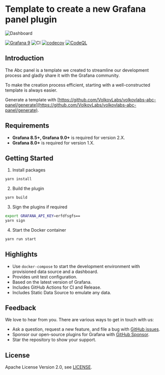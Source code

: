 # Template to create a new Grafana panel plugin

![Dashboard](https://github.com/VolkovLabs/volkovlabs-abc-panel/raw/main/src/img/dashboard.png)

[![Grafana 9](https://img.shields.io/badge/Grafana-9.3.6-orange)](https://www.grafana.com)
![CI](https://github.com/volkovlabs/volkovlabs-abc-panel/workflows/CI/badge.svg)
[![codecov](https://codecov.io/gh/VolkovLabs/volkovlabs-abc-panel/branch/main/graph/badge.svg?token=0m6f0ktUar)](https://codecov.io/gh/VolkovLabs/volkovlabs-abc-panel)
[![CodeQL](https://github.com/VolkovLabs/volkovlabs-abc-panel/actions/workflows/codeql-analysis.yml/badge.svg)](https://github.com/VolkovLabs/volkovlabs-abc-panel/actions/workflows/codeql-analysis.yml)

## Introduction

The Abc panel is a template we created to streamline our development process and gladly share it with the Grafana community.

To make the creation process efficient, starting with a well-constructed template is always easier.

Generate a template with [https://github.com/VolkovLabs/volkovlabs-abc-panel/generate](https://github.com/VolkovLabs/volkovlabs-abc-panel/generate).

## Requirements

- **Grafana 8.5+, Grafana 9.0+** is required for version 2.X.
- **Grafana 8.0+** is required for version 1.X.

## Getting Started

1. Install packages

```bash
yarn install
```

2. Build the plugin

```bash
yarn build
```

3. Sign the plugins if required

```bash
export GRAFANA_API_KEY=erfdfsgfs==
yarn sign
```

4. Start the Docker container

```bash
yarn run start
```

## Highlights

- Use `docker-compose` to start the development environment with provisioned data source and a dashboard.
- Provides unit test configuration.
- Based on the latest version of Grafana.
- Includes GitHub Actions for CI and Release.
- Includes Static Data Source to emulate any data.

## Feedback

We love to hear from you. There are various ways to get in touch with us:

- Ask a question, request a new feature, and file a bug with [GitHub issues](https://github.com/volkovlabs/volkovlabs-abc-panel/issues/new/choose).
- Sponsor our open-source plugins for Grafana with [GitHub Sponsor](https://github.com/sponsors/VolkovLabs).
- Star the repository to show your support.

## License

Apache License Version 2.0, see [LICENSE](https://github.com/volkovlabs/volkovlabs-abc-panel/blob/main/LICENSE).
